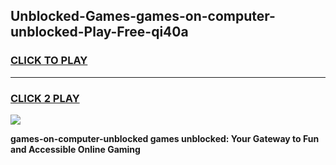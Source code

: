 
## Unblocked-Games-games-on-computer-unblocked-Play-Free-qi40a
<h3>
<a href="https://premium76.site?title=games-on-computer-unblocked&ref=18A1">CLICK TO PLAY</a></h3>
<hr>

<h3>
<a href="https://premium76.site?title=games-on-computer-unblocked&ref=18A1">CLICK 2 PLAY</a>
  
</h3>

<a href="https://premium76.site?title=games-on-computer-unblocked&ref=18A1"><img src="https://clearcache.store/games.png"></a>


**games-on-computer-unblocked games unblocked: Your Gateway to Fun and Accessible Online Gaming**
